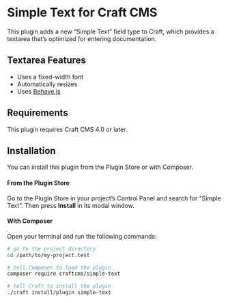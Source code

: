 # Simple Text for Craft CMS

This plugin adds a new “Simple Text” field type to Craft, which provides a textarea that’s optimized for entering documentation.

## Textarea Features

- Uses a fixed-width font
- Automatically resizes
- Uses [Behave.js](http://jakiestfu.github.io/Behave.js/)

## Requirements

This plugin requires Craft CMS 4.0 or later.

## Installation

You can install this plugin from the Plugin Store or with Composer.

#### From the Plugin Store

Go to the Plugin Store in your project’s Control Panel and search for “Simple Text”. Then press **Install** in its modal window.

#### With Composer

Open your terminal and run the following commands:

```bash
# go to the project directory
cd /path/to/my-project.test

# tell Composer to load the plugin
composer require craftcms/simple-text

# tell Craft to install the plugin
./craft install/plugin simple-text
```

